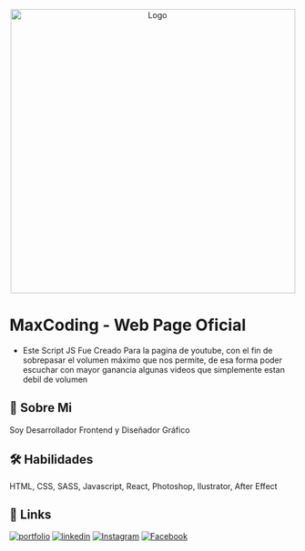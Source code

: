 <p align="center">
	<img src="https://i.postimg.cc/rpjf1ZZF/logo-svg.png" alt="Logo" width="500"/>
</p>

# MaxCoding - Web Page Oficial

- Este Script JS Fue Creado Para la pagina de youtube, con el fin de sobrepasar el volumen máximo que nos permite, de esa forma poder escuchar con mayor ganancia algunas videos que simplemente estan debil de volumen

## 🚀 Sobre Mi
Soy Desarrollador Frontend y Diseñador Gráfico


## 🛠 Habilidades
HTML, CSS, SASS, Javascript, React, Photoshop, Ilustrator, After Effect


## 🔗 Links
[![portfolio](https://img.shields.io/badge/my_web_page-000?style=for-the-badge&logo=ko-fi&logoColor=white)](https://marcosbonilla.ml/) [![linkedin](https://img.shields.io/badge/linkedin-0A66C2?style=for-the-badge&logo=linkedin&logoColor=white)](https://www.linkedin.com/max29xd) [![Instagram](https://img.shields.io/badge/instagram-DE425E?style=for-the-badge&logo=instagram&logoColor=white)](https://instagram.com/marcos_lbb) [![Facebook](https://img.shields.io/badge/facebook-4267B2?style=for-the-badge&logo=facebook&logoColor=white)](https://facebook.com/marcoslbb/)
